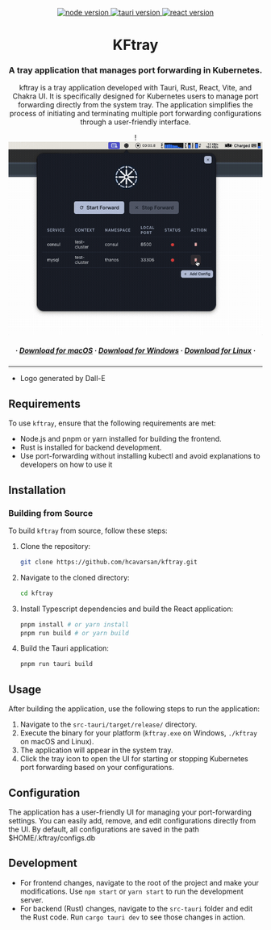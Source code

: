 <p align="center">
  <a href="https://nodejs.org/en/">
    <img src="https://img.shields.io/badge/Node-v20.10.0-brightgreen.svg" alt="node version">
  </a>
  <a href="https://tauri.app/">
    <img src="https://img.shields.io/badge/Tauri-v1.5.2-brightgreen.svg" alt="tauri version">
  </a>
  <a href="https://react.dev">
    <img src="https://img.shields.io/badge/React-v18.2.0-brightgreen.svg" alt="react version">
  </a>
</p>

<h1 align="center"> KFtray </h1>
<h3 align="center">A tray application that manages port forwarding in Kubernetes.</h3>
<p align="center">
kftray is a tray application developed with Tauri, Rust, React, Vite, and Chakra UI. It is specifically designed for Kubernetes users to manage port forwarding directly from the system tray. The application simplifies the process of initiating and terminating multiple port forwarding configurations through a user-friendly interface.
</br>
</p>

<p align="center">
! <img src="img/play5.gif" alt="kftray logo" width="800"/>
</p>

<h5 align="center">
 ·
  <a href="https://github.com/hcavarsan/kftray/releases/latest/download/kftray_0.0.0_x64.dmg">Download for macOS</a> ·
  <a href="https://github.com/hcavarsan/kftray/releases/latest/download/kftray_0.0.0_x64-setup.exe">Download for Windows</a> ·
  <a href="https://github.com/hcavarsan/kftray/releases/latest/download/kftray_0.0.0_amd64.AppImage">Download for Linux</a>
  ·
</h4>


---


- Logo generated by Dall-E

## Requirements
To use `kftray`, ensure that the following requirements are met:
- Node.js and pnpm or yarn installed for building the frontend.
- Rust is installed for backend development.
- Use port-forwarding without installing kubectl and avoid explanations to developers on how to use it

## Installation
### Building from Source
To build `kftray` from source, follow these steps:

1. Clone the repository:
   ```bash
   git clone https://github.com/hcavarsan/kftray.git
   ```
2. Navigate to the cloned directory:
   ```bash
   cd kftray
   ```
3. Install Typescript dependencies and build the React application:
   ```bash
   pnpm install # or yarn install
   pnpm run build # or yarn build
   ```
4. Build the Tauri application:
   ```bash
   pnpm run tauri build
   ```

## Usage
After building the application, use the following steps to run the application:
1. Navigate to the `src-tauri/target/release/` directory.
2. Execute the binary for your platform (`kftray.exe` on Windows, `./kftray` on macOS and Linux).
3. The application will appear in the system tray.
4. Click the tray icon to open the UI for starting or stopping Kubernetes port forwarding based on your configurations.

## Configuration
The application has a user-friendly UI for managing your port-forwarding settings. You can easily add, remove, and edit configurations directly from the UI. By default, all configurations are saved in the path $HOME/.kftray/configs.db

## Development
- For frontend changes, navigate to the root of the project and make your modifications. Use `npm start` or `yarn start` to run the development server.
- For backend (Rust) changes, navigate to the `src-tauri` folder and edit the Rust code. Run `cargo tauri dev` to see those changes in action.






